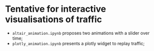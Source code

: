 # Tentative for interactive visualisations of traffic

- `altair_animation.ipynb` proposes two animations with a slider over time;
- `plotly_animation.ipynb` presents a plotly widget to replay traffic;
